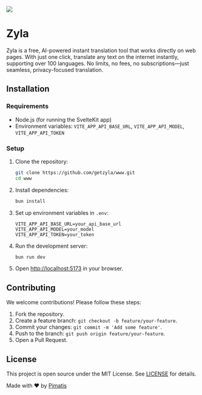 ![](https://www.upload.ee/image/18702545/Zyla_Site_Banner.png)

# Zyla

Zyla is a free, AI-powered instant translation tool that works directly on web pages. With just one click, translate any text on the internet instantly, supporting over 100 languages. No limits, no fees, no subscriptions—just seamless, privacy-focused translation.

## Installation

### Requirements
- Node.js (for running the SvelteKit app)
- Environment variables: `VITE_APP_API_BASE_URL`, `VITE_APP_API_MODEL`, `VITE_APP_API_TOKEN`

### Setup
1. Clone the repository:
   ```bash
   git clone https://github.com/getzyla/www.git
   cd www
   ```

2. Install dependencies:
   ```bash
   bun install
   ```

3. Set up environment variables in `.env`:
   ```
   VITE_APP_API_BASE_URL=your_api_base_url
   VITE_APP_API_MODEL=your_model
   VITE_APP_API_TOKEN=your_token
   ```

4. Run the development server:
   ```bash
   bun run dev
   ```

5. Open [http://localhost:5173](http://localhost:5173) in your browser.

## Contributing

We welcome contributions! Please follow these steps:

1. Fork the repository.
2. Create a feature branch: `git checkout -b feature/your-feature`.
3. Commit your changes: `git commit -m 'Add some feature'`.
4. Push to the branch: `git push origin feature/your-feature`.
5. Open a Pull Request.

## License

This project is open source under the MIT License. See [LICENSE](LICENSE) for details.

Made with ❤️ by [Pimatis](https://github.com/Pimatis)
